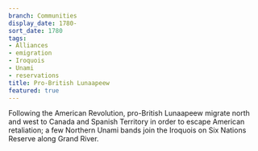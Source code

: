 ```yaml
---
branch: Communities
display_date: 1780-
sort_date: 1780
tags:
- Alliances
- emigration
- Iroquois
- Unami
- reservations
title: Pro-British Lunaapeew
featured: true
---
```


Following the American Revolution, pro-British Lunaapeew migrate north and west to Canada and Spanish Territory in order to escape American retaliation; a few Northern Unami bands join the Iroquois on Six Nations Reserve along Grand River.
